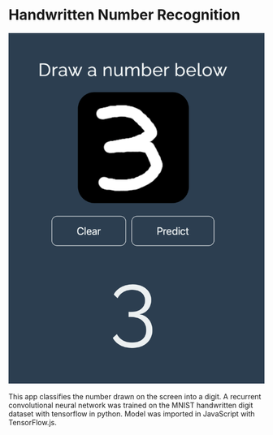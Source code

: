 # Handwritten Number Recognition

![alt text](appScreen.png "Number Recognition")

This app classifies the number drawn on the screen into a digit.
A recurrent convolutional neural network was trained on the MNIST handwritten digit dataset with tensorflow in python. Model was imported in JavaScript with TensorFlow.js.
